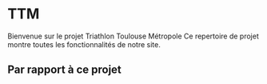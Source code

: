 # TTM
Bienvenue sur le projet Triathlon Toulouse Métropole
Ce repertoire de projet montre toutes les fonctionnalités de notre site.

## Par rapport à ce projet
